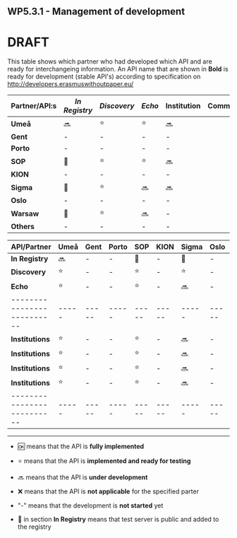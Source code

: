## WP5.3.1 - Management of development 

# DRAFT

This table shows which partner who had developed which API and are ready for interchangeing information. An API name that are shown in **Bold** is ready for development (stable API's) according to specification on http://developers.erasmuswithoutpaper.eu/



| Partner/API:s | *In Registry* | *Discovery* | *Echo* | **Institution** |             Comment             |
| ------------- | -----------   | ----------- | ------ | --------------- | ------------------------------- |
| **Umeå**      | :soon:        | :star:      | :star: | :soon:          |                                 |
| **Gent**      |     -         |   -         | -      |    -            |                                 |
| **Porto**     |     -         |   -         | -      |    -            |                                 |
| **SOP**       | :link:        | :star:      | :star: | :soon:          |                                 |
| **KION**      |     -         |   -         | -      |    -            |                                 |
| **Sigma**     | :link:        | :star:      | :soon: | :soon:          |                                 |
| **Oslo**      |     -         |   -         | -      |    -            |                                 |
| **Warsaw**    | :link:        | :star:      | :soon: |    -            |                                 |
| **Others**    |     -         |   -         | -      |    -            |                                 |

| API/Partner                | Umeå  | Gent  | Porto |  SOP  | KION  | Sigma | Oslo  | Warsaw | Others|
| -------------------------- | ----- | ----- | ----- | ----- | ----- | ----- | ----- | ------ | ----- |
| **In Registry**            |:soon: |   -   |   -   |:link: |   -   |:link: |   -   |:link:  |   -   |
| **Discovery**              |:star: |   -   |   -   |:star: |   -   |:star: |   -   |:star:  |   -   |
| **Echo**                   |:star: |   -   |   -   |:star: |   -   |:soon: |   -   |:soon:  |   -   |
| -------------------------- | ----- | ----- | ----- | ----- | ----- | ----- | ----- | ------ | ----- |
| **Institutions**           |:star: |   -   |   -   |:star: |   -   |:soon: |   -   |:soon:  |   -   |
| **Institutions**           |:star: |   -   |   -   |:star: |   -   |:soon: |   -   |:soon:  |   -   |
| **Institutions**           |:star: |   -   |   -   |:star: |   -   |:soon: |   -   |:soon:  |   -   |
| **Institutions**           |:star: |   -   |   -   |:star: |   -   |:soon: |   -   |:soon:  |   -   |
| -------------------------- | ----- | ----- | ----- | ----- | ----- | ----- | ----- | ------ | ----- |

---
* :ok: means that the API is **fully implemented**
* :star: means that the API is **implemented and ready for testing**
* :soon: means that the API is **under development**
* :x: means that the API is **not applicable** for the specified parter 
* "-" means that the development is **not started** yet

* :link: in section **In Registry** means that test server is public and added to the registry 
